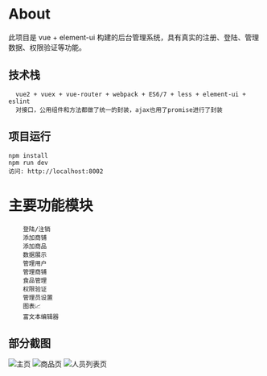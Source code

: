 
# About
此项目是 vue + element-ui 构建的后台管理系统，具有真实的注册、登陆、管理数据、权限验证等功能。

## 技术栈
```
  vue2 + vuex + vue-router + webpack + ES6/7 + less + element-ui + eslint
  对接口，公用组件和方法都做了统一的封装，ajax也用了promise进行了封装
```

## 项目运行
```
npm install
npm run dev 
访问: http://localhost:8002
```
# 主要功能模块
```
    登陆/注销 
    添加商铺 
    添加商品 
    数据展示 
    管理用户 
    管理商铺 
    食品管理 
    权限验证 
    管理员设置 
    图表📈 
    富文本编辑器 
```

## 部分截图
![主页](https://raw.githubusercontent.com/dj49846917/vue-system/master/static/home.png)
![商品页](https://raw.githubusercontent.com/dj49846917/vue-system/master/static/goods.png)
![人员列表页](https://raw.githubusercontent.com/dj49846917/vue-system/master/static/personList.png)

